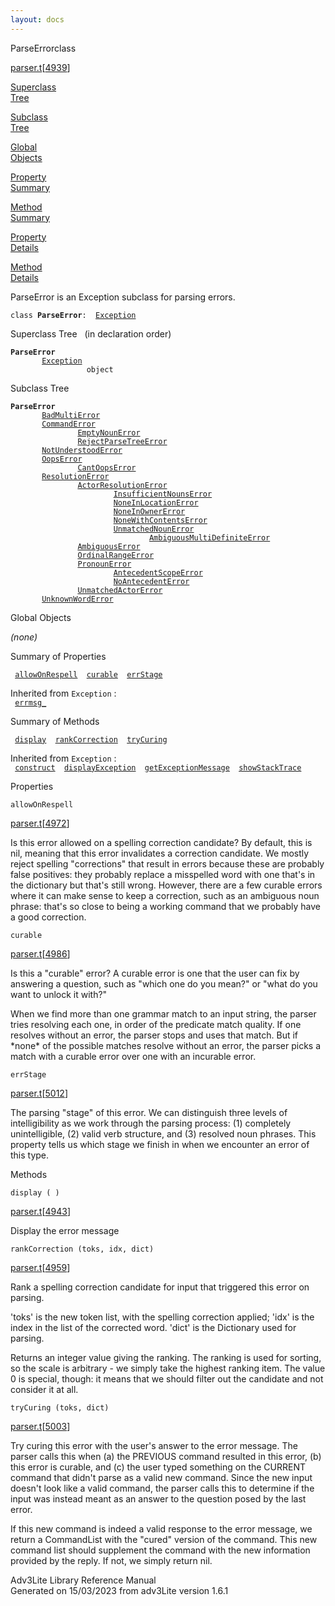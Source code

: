 ```yaml
---
layout: docs
---
```

<span class="title">ParseError</span><span class="type">class</span>

[parser.t](../file/parser.t.html)\[[4939](../source/parser.t.html#4939)\]

[Superclass  
Tree](#_SuperClassTree_)

[Subclass  
Tree](#_SubClassTree_)

[Global  
Objects](#_ObjectSummary_)

[Property  
Summary](#_PropSummary_)

[Method  
Summary](#_MethodSummary_)

[Property  
Details](#_Properties_)

[Method  
Details](#_Methods_)

<div class="fdesc">

ParseError is an Exception subclass for parsing errors.

`class `**`ParseError`**` :   `[`Exception`](../object/Exception.html)

</div>

<span id="_SuperClassTree_"></span>

<div class="mjhd">

<span class="hdln">Superclass Tree</span>   (in declaration order)

</div>

**`ParseError`**  
`         `[`Exception`](../object/Exception.html)  
`                 object`  
<span id="_SubClassTree_"></span>

<div class="mjhd">

<span class="hdln">Subclass Tree</span>  

</div>

**`ParseError`**  
`         `[`BadMultiError`](../object/BadMultiError.html)  
`         `[`CommandError`](../object/CommandError.html)  
`                 `[`EmptyNounError`](../object/EmptyNounError.html)  
`                 `[`RejectParseTreeError`](../object/RejectParseTreeError.html)  
`         `[`NotUnderstoodError`](../object/NotUnderstoodError.html)  
`         `[`OopsError`](../object/OopsError.html)  
`                 `[`CantOopsError`](../object/CantOopsError.html)  
`         `[`ResolutionError`](../object/ResolutionError.html)  
`                 `[`ActorResolutionError`](../object/ActorResolutionError.html)  
`                         `[`InsufficientNounsError`](../object/InsufficientNounsError.html)  
`                         `[`NoneInLocationError`](../object/NoneInLocationError.html)  
`                         `[`NoneInOwnerError`](../object/NoneInOwnerError.html)  
`                         `[`NoneWithContentsError`](../object/NoneWithContentsError.html)  
`                         `[`UnmatchedNounError`](../object/UnmatchedNounError.html)  
`                                 `[`AmbiguousMultiDefiniteError`](../object/AmbiguousMultiDefiniteError.html)  
`                 `[`AmbiguousError`](../object/AmbiguousError.html)  
`                 `[`OrdinalRangeError`](../object/OrdinalRangeError.html)  
`                 `[`PronounError`](../object/PronounError.html)  
`                         `[`AntecedentScopeError`](../object/AntecedentScopeError.html)  
`                         `[`NoAntecedentError`](../object/NoAntecedentError.html)  
`                 `[`UnmatchedActorError`](../object/UnmatchedActorError.html)  
`         `[`UnknownWordError`](../object/UnknownWordError.html)  
<span id="_ObjectSummary_"></span>

<div class="mjhd">

<span class="hdln">Global Objects</span>  

</div>

*(none)* <span id="_PropSummary_"></span>

<div class="mjhd">

<span class="hdln">Summary of Properties</span>  

</div>

` `[`allowOnRespell`](#allowOnRespell)`  `[`curable`](#curable)`  `[`errStage`](#errStage)`  `

Inherited from `Exception` :  
` `[`errmsg_`](../object/Exception.html#errmsg_)`  `

<span id="_MethodSummary_"></span>

<div class="mjhd">

<span class="hdln">Summary of Methods</span>  

</div>

` `[`display`](#display)`  `[`rankCorrection`](#rankCorrection)`  `[`tryCuring`](#tryCuring)`  `

Inherited from `Exception` :  
` `[`construct`](../object/Exception.html#construct)`  `[`displayException`](../object/Exception.html#displayException)`  `[`getExceptionMessage`](../object/Exception.html#getExceptionMessage)`  `[`showStackTrace`](../object/Exception.html#showStackTrace)`  `

<span id="_Properties_"></span>

<div class="mjhd">

<span class="hdln">Properties</span>  

</div>

<span id="allowOnRespell"></span>

`allowOnRespell`

[parser.t](../file/parser.t.html)\[[4972](../source/parser.t.html#4972)\]

<div class="desc">

Is this error allowed on a spelling correction candidate? By default,
this is nil, meaning that this error invalidates a correction candidate.
We mostly reject spelling "corrections" that result in errors because
these are probably false positives: they probably replace a misspelled
word with one that's in the dictionary but that's still wrong. However,
there are a few curable errors where it can make sense to keep a
correction, such as an ambiguous noun phrase: that's so close to being a
working command that we probably have a good correction.

</div>

<span id="curable"></span>

`curable`

[parser.t](../file/parser.t.html)\[[4986](../source/parser.t.html#4986)\]

<div class="desc">

Is this a "curable" error? A curable error is one that the user can fix
by answering a question, such as "which one do you mean?" or "what do
you want to unlock it with?"

When we find more than one grammar match to an input string, the parser
tries resolving each one, in order of the predicate match quality. If
one resolves without an error, the parser stops and uses that match. But
if \*none\* of the possible matches resolve without an error, the parser
picks a match with a curable error over one with an incurable error.

</div>

<span id="errStage"></span>

`errStage`

[parser.t](../file/parser.t.html)\[[5012](../source/parser.t.html#5012)\]

<div class="desc">

The parsing "stage" of this error. We can distinguish three levels of
intelligibility as we work through the parsing process: (1) completely
unintelligible, (2) valid verb structure, and (3) resolved noun phrases.
This property tells us which stage we finish in when we encounter an
error of this type.

</div>

<span id="_Methods_"></span>

<div class="mjhd">

<span class="hdln">Methods</span>  

</div>

<span id="display"></span>

`display ( )`

[parser.t](../file/parser.t.html)\[[4943](../source/parser.t.html#4943)\]

<div class="desc">

Display the error message

</div>

<span id="rankCorrection"></span>

`rankCorrection (toks, idx, dict)`

[parser.t](../file/parser.t.html)\[[4959](../source/parser.t.html#4959)\]

<div class="desc">

Rank a spelling correction candidate for input that triggered this error
on parsing.

'toks' is the new token list, with the spelling correction applied;
'idx' is the index in the list of the corrected word. 'dict' is the
Dictionary used for parsing.

Returns an integer value giving the ranking. The ranking is used for
sorting, so the scale is arbitrary - we simply take the highest ranking
item. The value 0 is special, though: it means that we should filter out
the candidate and not consider it at all.

</div>

<span id="tryCuring"></span>

`tryCuring (toks, dict)`

[parser.t](../file/parser.t.html)\[[5003](../source/parser.t.html#5003)\]

<div class="desc">

Try curing this error with the user's answer to the error message. The
parser calls this when (a) the PREVIOUS command resulted in this error,
(b) this error is curable, and (c) the user typed something on the
CURRENT command that didn't parse as a valid new command. Since the new
input doesn't look like a valid command, the parser calls this to
determine if the input was instead meant as an answer to the question
posed by the last error.

If this new command is indeed a valid response to the error message, we
return a CommandList with the "cured" version of the command. This new
command list should supplement the command with the new information
provided by the reply. If not, we simply return nil.

</div>

<div class="ftr">

Adv3Lite Library Reference Manual  
Generated on 15/03/2023 from adv3Lite version 1.6.1

</div>
